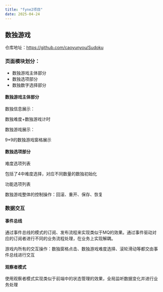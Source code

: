 ```yaml
---
title: "fyne2项目"
date: 2025-04-24
---
```

## 数独游戏

仓库地址：https://github.com/caoyunyou/Sudoku



### 页面模块划分：

- 数独游戏主体部分
- 数独选项部分
- 数独数字选择部分



#### 数独游戏主体部分

数独信息展示：

数独难度+数独游戏计时



数独游戏展示：

9*9的数独游戏窗格展示



#### 数独选项部分

难度选项列表

包括了4中难度选择，对应不同数量的数独初始化



功能选项列表

数独游戏整体的控制操作：回滚、重开、保存、恢复



### 数据交互

#### 事件总线

通过事件总线的模式的订阅、发布流程来实现类似于MQ的效果。通过事件驱动对应的订阅者进行不同的业务流程处理，在业务上实现解耦。

游戏内所有的交互操作：数独窗格点击、数独游戏难度选择、滚轮滑动等都交由事件总线进行交互



#### 观察者模式

使用观察者模式实现类似于前端中的状态管理的效果，全局监听数据变化并进行业务处理

